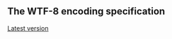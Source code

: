 The WTF-8 encoding specification
--------------------------------

[Latest version](https://simonsapin.github.io/wtf-8/)
